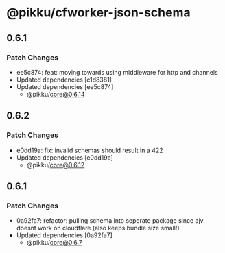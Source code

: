 # @pikku/cfworker-json-schema

## 0.6.1

### Patch Changes

- ee5c874: feat: moving towards using middleware for http and channels
- Updated dependencies [c1d8381]
- Updated dependencies [ee5c874]
  - @pikku/core@0.6.14

## 0.6.2

### Patch Changes

- e0dd19a: fix: invalid schemas should result in a 422
- Updated dependencies [e0dd19a]
  - @pikku/core@0.6.12

## 0.6.1

### Patch Changes

- 0a92fa7: refactor: pulling schema into seperate package since ajv doesnt work on cloudflare (also keeps bundle size small!)
- Updated dependencies [0a92fa7]
  - @pikku/core@0.6.7
